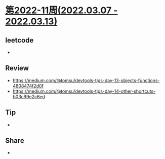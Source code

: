 # [第2022-11周(2022.03.07 - 2022.03.13)](https://github.com/vjudge/ARTS/blob/master/2022/2022-11.md)

## leetcode
*


## Review
* https://medium.com/@tomsu/devtools-tips-day-13-objects-functions-4808474f2d0f
* https://medium.com/@tomsu/devtools-tips-day-14-other-shortcuts-b03c99e2c6ed


## Tip
*


## Share
*

